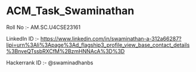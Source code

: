 # ACM_Task_Swaminathan

Roll No :- AM.SC.U4CSE23161

LinkedIn ID :- https://www.linkedin.com/in/swaminathan-a-312a66287?lipi=urn%3Ali%3Apage%3Ad_flagship3_profile_view_base_contact_details%3BnveQTssbRXCfM%2BzmHNNAcA%3D%3D

Hackerrank ID :- @swaminadhanbs
